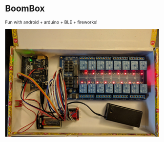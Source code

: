 BoomBox
=======


Fun with android + arduino + BLE + fireworks!

![BoomBox](https://github.com/markrileybot/boombox/raw/master/res/boombox.jpg)

